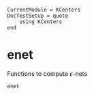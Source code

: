 ```@meta
CurrentModule = KCenters
DocTestSetup = quote
    using KCenters
end
```

# enet

Functions to compute $\epsilon$-nets

```@docs
enet
```